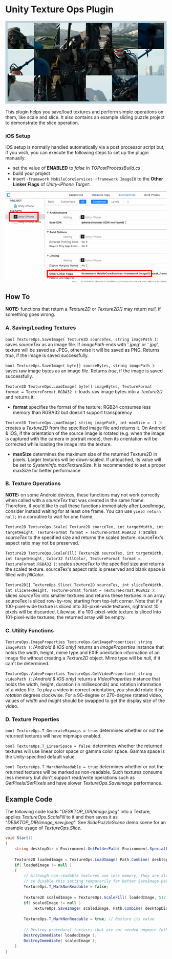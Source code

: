 # Unity Texture Ops Plugin

![SlidingPuzzleExample](screenshots/1.jpg)

This plugin helps you save/load textures and perform simple operations on them, like scale and slice. It also contains an example sliding puzzle project to demonstrate the slice operation.

### iOS Setup

iOS setup is normally handled automatically via a post processor script but, if you wish, you can execute the following steps to set up the plugin manually:

- set the value of **ENABLED** to *false* in *TOPostProcessBuild.cs*
- build your project
- insert `-framework MobileCoreServices -framework ImageIO` to the **Other Linker Flags** of *Unity-iPhone Target*:

![OtherLinkerFlags](screenshots/2.png)

## How To

**NOTE:** functions that return a *Texture2D* or *Texture2D[]* may return *null*, if something goes wrong.

### A. Saving/Loading Textures

`bool TextureOps.SaveImage( Texture2D sourceTex, string imagePath )`: saves *sourceTex* as an image file. If *imagePath* ends with '*.jpeg*' or '*.jpg*', texture will be saved as JPEG, otherwise it will be saved as PNG. Returns *true*, if the image is saved successfully.

`bool TextureOps.SaveImage( byte[] sourceBytes, string imagePath )`: saves raw image bytes as an image file. Returns *true*, if the image is saved successfully.

`Texture2D TextureOps.LoadImage( byte[] imageBytes, TextureFormat format = TextureFormat.RGBA32 )`: loads raw image bytes into a *Texture2D* and returns it.
- **format** specifies the format of the texture; RGB24 consumes less memory than RGBA32 but doesn't support transparency

`Texture2D TextureOps.LoadImage( string imagePath, int maxSize = -1 )`: creates a *Texture2D* from the specified image file and returns it. On Android & iOS, if the orientation of the source image is rotated (e.g. when the image is captured with the camera in portrait mode), then its orientation will be corrected while loading the image into the texture.
- **maxSize** determines the maximum size of the returned Texture2D in pixels. Larger textures will be down-scaled. If untouched, its value will be set to *SystemInfo.maxTextureSize*. It is recommended to set a proper maxSize for better performance

### B. Texture Operations

**NOTE:** on some Android devices, these functions may not work correctly when called with a *sourceTex* that was created in the same frame. Therefore, if you'd like to call these functions immediately after *LoadImage*, consider instead waiting for at least one frame. You can use `yield return null;` in a coroutine to wait for one frame.

`Texture2D TextureOps.Scale( Texture2D sourceTex, int targetWidth, int targetHeight, TextureFormat format = TextureFormat.RGBA32 )`: scales *sourceTex* to the specified size and returns the scaled texture. sourceTex's aspect ratio may not be preserved.

`Texture2D TextureOps.ScaleFill( Texture2D sourceTex, int targetWidth, int targetHeight, Color32 fillColor, TextureFormat format = TextureFormat.RGBA32 )`: scales *sourceTex* to the specified size and returns the scaled texture. sourceTex's aspect ratio is preserved and blank space is filled with *fillColor*.

`Texture2D[] TextureOps.Slice( Texture2D sourceTex, int sliceTexWidth, int sliceTexHeight, TextureFormat format = TextureFormat.RGBA32 )`: slices *sourceTex* into smaller textures and returns these textures in an array. sourceTex is sliced row-by-row, starting from top-left corner. Note that if a 100-pixel-wide texture is sliced into 30-pixel-wide textures, rightmost 10 pixels will be discarded. Likewise, if a 100-pixel-wide texture is sliced into 101-pixel-wide textures, the returned array will be empty.

### C. Utility Functions

`TextureOps.ImageProperties TextureOps.GetImageProperties( string imagePath )`: *[Android & iOS only]* returns an *ImageProperties* instance that holds the width, height, mime type and EXIF orientation information of an image file without creating a *Texture2D* object. Mime type will be *null*, if it can't be determined.

`TextureOps.VideoProperties TextureOps.GetVideoProperties( string videoPath )`: *[Android & iOS only]* returns a *VideoProperties* instance that holds the width, height, duration (in milliseconds) and rotation information of a video file. To play a video in correct orientation, you should rotate it by *rotation* degrees clockwise. For a 90-degree or 270-degree rotated video, values of *width* and *height* should be swapped to get the display size of the video.

### D. Texture Properties

`bool TextureOps.T_GenerateMipmaps = true`: determines whether or not the returned textures will have mipmaps enabled.

`bool TextureOps.T_LinearSpace = false`: determines whether the returned textures will use linear color space or gamma color space. Gamma space is the Unity-specified default value.

`bool TextureOps.T_MarkNonReadable = true`: determines whether or not the returned textures will be marked as non-readable. Such textures consume less memory but don't support read/write operations such as *GetPixels*/*SetPixels* and have slower *TextureOps.SaveImage* performance.

## Example Code

The following code loads "*DESKTOP_DIR/image.jpeg*" into a Texture, applies *TextureOps.ScaleFill* to it and then saves it as "*DESKTOP_DIR/image_new.jpeg*". See *SlidePuzzleScene* demo scene for an example usage of *TextureOps.Slice*.

```csharp
void Start()
{
	string desktopDir = Environment.GetFolderPath( Environment.SpecialFolder.DesktopDirectory );

	Texture2D loadedImage = TextureOps.LoadImage( Path.Combine( desktopDir, "image.jpeg" ) );
	if( loadedImage != null )
	{
		// Although non-readable textures use less memory, they are slower to save than read/write enabled textures,
		// so disable this setting temporarily for better SaveImage performance
		TextureOps.T_MarkNonReadable = false;

		Texture2D scaledImage = TextureOps.ScaleFill( loadedImage, 512, 512, Color.red );
		if( scaledImage != null )
			TextureOps.SaveImage( scaledImage, Path.Combine( desktopDir, "image_new.jpeg" ) );

		TextureOps.T_MarkNonReadable = true; // Restore its value

		// Destroy procedural textures that are not needed anymore (otherwise, they'll continue consuming memory)
		DestroyImmediate( loadedImage );
		DestroyImmediate( scaledImage );
	}
}
```
